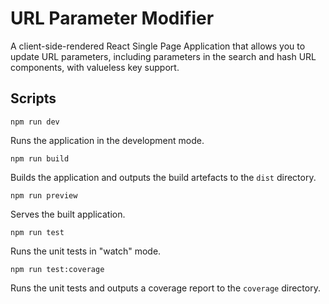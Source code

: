 # URL Parameter Modifier

A client-side-rendered React Single Page Application that allows you to update URL parameters, including parameters in the search and hash URL components, with valueless key support.

## Scripts

`npm run dev`

Runs the application in the development mode.

`npm run build`

Builds the application and outputs the build artefacts to the `dist` directory.

`npm run preview`

Serves the built application.

`npm run test`

Runs the unit tests in "watch" mode.

`npm run test:coverage`

Runs the unit tests and outputs a coverage report to the `coverage` directory.
